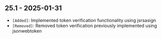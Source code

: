 ## 25.1 - 2025-01-31 ##

- `[Added]`: Implemented token verification functionality using jsrsasign
- `[Removed]`: Removed token verification previously implemented using jsonwebtoken